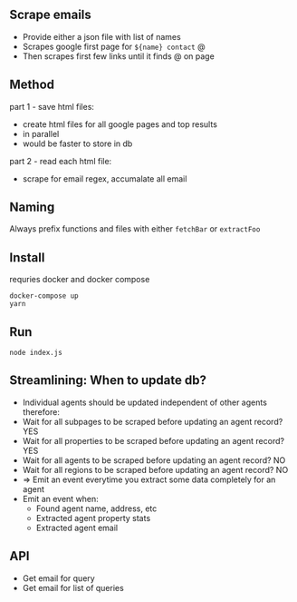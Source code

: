 ## Scrape emails
- Provide either a json file with list of names
- Scrapes google first page for `${name} contact`  @
- Then scrapes first few links until it finds @ on page

## Method

part 1 - save html files:
- create html files for all google pages and top results
- in parallel 
- would be faster to store in db

part 2 - read each html file:
- scrape for email regex, accumalate all email

## Naming

Always prefix functions and files with either `fetchBar` or `extractFoo`

## Install 

requries docker and docker compose

    docker-compose up
    yarn

## Run

    node index.js

## Streamlining: When to update db?

- Individual agents should be updated independent of other agents therefore:
- Wait for all subpages to be scraped before updating an agent record? YES
- Wait for all properties to be scraped before updating an agent record? YES
- Wait for all agents to be scraped before updating an agent record? NO
- Wait for all regions to be scraped before updating an agent record? NO
- => Emit an event everytime you extract some data completely for an agent
- Emit an event when:
    - Found agent name, address, etc
    - Extracted agent property stats
    - Extracted agent email


## API
- Get email for query
- Get email for list of queries
